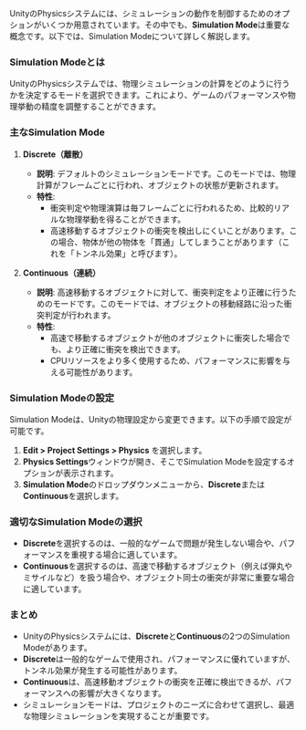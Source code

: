UnityのPhysicsシステムには、シミュレーションの動作を制御するためのオプションがいくつか用意されています。その中でも、**Simulation Mode**は重要な概念です。以下では、Simulation Modeについて詳しく解説します。

### Simulation Modeとは

UnityのPhysicsシステムでは、物理シミュレーションの計算をどのように行うかを決定するモードを選択できます。これにより、ゲームのパフォーマンスや物理挙動の精度を調整することができます。

### 主なSimulation Mode

1. **Discrete（離散）**
   - **説明**: デフォルトのシミュレーションモードです。このモードでは、物理計算がフレームごとに行われ、オブジェクトの状態が更新されます。
   - **特性**:
     - 衝突判定や物理演算は毎フレームごとに行われるため、比較的リアルな物理挙動を得ることができます。
     - 高速移動するオブジェクトの衝突を検出しにくいことがあります。この場合、物体が他の物体を「貫通」してしまうことがあります（これを「トンネル効果」と呼びます）。

2. **Continuous（連続）**
   - **説明**: 高速移動するオブジェクトに対して、衝突判定をより正確に行うためのモードです。このモードでは、オブジェクトの移動経路に沿った衝突判定が行われます。
   - **特性**:
     - 高速で移動するオブジェクトが他のオブジェクトに衝突した場合でも、より正確に衝突を検出できます。
     - CPUリソースをより多く使用するため、パフォーマンスに影響を与える可能性があります。

### Simulation Modeの設定

Simulation Modeは、Unityの物理設定から変更できます。以下の手順で設定が可能です。

1. **Edit > Project Settings > Physics** を選択します。
2. **Physics Settings**ウィンドウが開き、そこでSimulation Modeを設定するオプションが表示されます。
3. **Simulation Mode**のドロップダウンメニューから、**Discrete**または**Continuous**を選択します。

### 適切なSimulation Modeの選択

- **Discrete**を選択するのは、一般的なゲームで問題が発生しない場合や、パフォーマンスを重視する場合に適しています。
- **Continuous**を選択するのは、高速で移動するオブジェクト（例えば弾丸やミサイルなど）を扱う場合や、オブジェクト同士の衝突が非常に重要な場合に適しています。

### まとめ

- UnityのPhysicsシステムには、**Discrete**と**Continuous**の2つのSimulation Modeがあります。
- **Discrete**は一般的なゲームで使用され、パフォーマンスに優れていますが、トンネル効果が発生する可能性があります。
- **Continuous**は、高速移動オブジェクトの衝突を正確に検出できるが、パフォーマンスへの影響が大きくなります。
- シミュレーションモードは、プロジェクトのニーズに合わせて選択し、最適な物理シミュレーションを実現することが重要です。